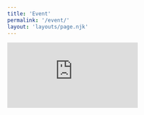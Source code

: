 ```yaml
---
title: 'Event'
permalink: '/event/'
layout: 'layouts/page.njk'
---
```

<div class="embed-responsive embed-responsive-4by3">
<iframe src="https://www.youtube.com/embed/dQw4w9WgXcQ" frameborder="0" allow="accelerometer; autoplay; clipboard-write; encrypted-media; gyroscope; picture-in-picture" allowfullscreen></iframe>
</div>

